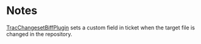Notes
=====

[TracChangesetBiffPlugin](https://trac-hacks.org/wiki/TracChangesetBiffPlugin "TracChangesetBiffPlugin")
sets a custom field in ticket when the target file is changed in the repository.

